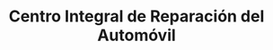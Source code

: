 ---
title: "Centro Integral de Reparación del Automóvil"
url: /jaen/centro-integral-de-reparacion-del-automovil/
shop: reparación de automóviles
---